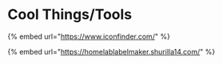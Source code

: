 # Cool Things/Tools

{% embed url="https://www.iconfinder.com/" %}

{% embed url="https://homelablabelmaker.shurilla14.com/" %}

